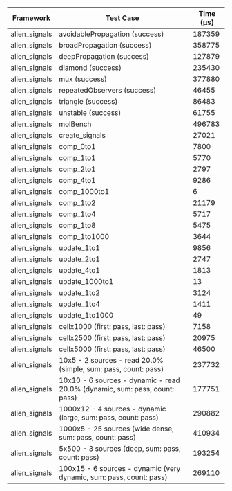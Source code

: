| Framework | Test Case | Time (μs) |
| --- | --- | --- |
| alien_signals | avoidablePropagation (success) | 187359 |
| alien_signals | broadPropagation (success) | 358775 |
| alien_signals | deepPropagation (success) | 127879 |
| alien_signals | diamond (success) | 235430 |
| alien_signals | mux (success) | 377880 |
| alien_signals | repeatedObservers (success) | 46455 |
| alien_signals | triangle (success) | 86483 |
| alien_signals | unstable (success) | 61755 |
| alien_signals | molBench | 496783 |
| alien_signals | create_signals | 27021 |
| alien_signals | comp_0to1 | 7800 |
| alien_signals | comp_1to1 | 5770 |
| alien_signals | comp_2to1 | 2797 |
| alien_signals | comp_4to1 | 9286 |
| alien_signals | comp_1000to1 | 6 |
| alien_signals | comp_1to2 | 21179 |
| alien_signals | comp_1to4 | 5717 |
| alien_signals | comp_1to8 | 5475 |
| alien_signals | comp_1to1000 | 3644 |
| alien_signals | update_1to1 | 9856 |
| alien_signals | update_2to1 | 2747 |
| alien_signals | update_4to1 | 1813 |
| alien_signals | update_1000to1 | 13 |
| alien_signals | update_1to2 | 3124 |
| alien_signals | update_1to4 | 1411 |
| alien_signals | update_1to1000 | 49 |
| alien_signals | cellx1000 (first: pass, last: pass) | 7158 |
| alien_signals | cellx2500 (first: pass, last: pass) | 20975 |
| alien_signals | cellx5000 (first: pass, last: pass) | 46500 |
| alien_signals | 10x5 - 2 sources - read 20.0% (simple, sum: pass, count: pass) | 237732 |
| alien_signals | 10x10 - 6 sources - dynamic - read 20.0% (dynamic, sum: pass, count: pass) | 177751 |
| alien_signals | 1000x12 - 4 sources - dynamic (large, sum: pass, count: pass) | 290882 |
| alien_signals | 1000x5 - 25 sources (wide dense, sum: pass, count: pass) | 410934 |
| alien_signals | 5x500 - 3 sources (deep, sum: pass, count: pass) | 193254 |
| alien_signals | 100x15 - 6 sources - dynamic (very dynamic, sum: pass, count: pass) | 269110 |
